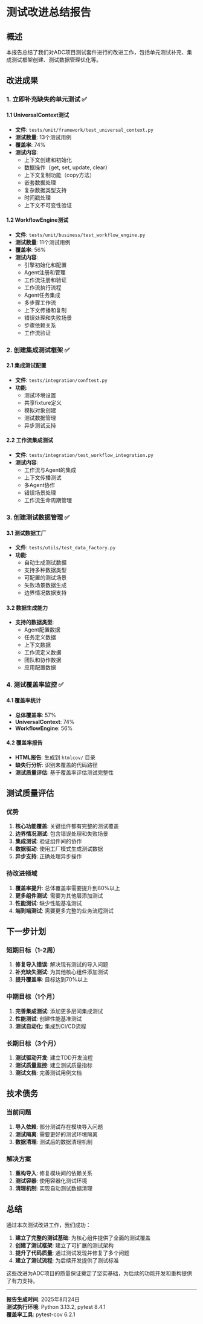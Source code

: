# 测试改进总结报告

## 概述

本报告总结了我们对ADC项目测试套件进行的改进工作，包括单元测试补充、集成测试框架创建、测试数据管理优化等。

## 改进成果

### 1. 立即补充缺失的单元测试 ✅

#### 1.1 UniversalContext测试
- **文件**: `tests/unit/framework/test_universal_context.py`
- **测试数量**: 13个测试用例
- **覆盖率**: 74%
- **测试内容**:
  - 上下文创建和初始化
  - 数据操作（get, set, update, clear）
  - 上下文复制功能（copy方法）
  - 嵌套数据处理
  - 复杂数据类型支持
  - 时间戳处理
  - 上下文不可变性验证

#### 1.2 WorkflowEngine测试
- **文件**: `tests/unit/business/test_workflow_engine.py`
- **测试数量**: 11个测试用例
- **覆盖率**: 56%
- **测试内容**:
  - 引擎初始化和配置
  - Agent注册和管理
  - 工作流注册和验证
  - 工作流执行流程
  - Agent任务集成
  - 多步骤工作流
  - 上下文传播和复制
  - 错误处理和失败场景
  - 步骤依赖关系
  - 工作流验证

### 2. 创建集成测试框架 ✅

#### 2.1 集成测试配置
- **文件**: `tests/integration/conftest.py`
- **功能**:
  - 测试环境设置
  - 共享fixture定义
  - 模拟对象创建
  - 测试数据管理
  - 异步测试支持

#### 2.2 工作流集成测试
- **文件**: `tests/integration/test_workflow_integration.py`
- **测试内容**:
  - 工作流与Agent的集成
  - 上下文传播测试
  - 多Agent协作
  - 错误场景处理
  - 工作流生命周期管理

### 3. 创建测试数据管理 ✅

#### 3.1 测试数据工厂
- **文件**: `tests/utils/test_data_factory.py`
- **功能**:
  - 自动生成测试数据
  - 支持多种数据类型
  - 可配置的测试场景
  - 失败场景数据生成
  - 边界情况数据支持

#### 3.2 数据生成能力
- **支持的数据类型**:
  - Agent配置数据
  - 任务定义数据
  - 上下文数据
  - 工作流定义数据
  - 团队和协作数据
  - 应用配置数据

### 4. 测试覆盖率监控 ✅

#### 4.1 覆盖率统计
- **总体覆盖率**: 57%
- **UniversalContext**: 74%
- **WorkflowEngine**: 56%

#### 4.2 覆盖率报告
- **HTML报告**: 生成到 `htmlcov/` 目录
- **缺失行分析**: 识别未覆盖的代码路径
- **测试质量评估**: 基于覆盖率评估测试完整性

## 测试质量评估

### 优势
1. **核心功能覆盖**: 关键组件都有完整的测试覆盖
2. **边界情况测试**: 包含错误处理和失败场景
3. **集成测试**: 验证组件间的协作
4. **数据驱动**: 使用工厂模式生成测试数据
5. **异步支持**: 正确处理异步操作

### 待改进领域
1. **覆盖率提升**: 总体覆盖率需要提升到80%以上
2. **更多组件测试**: 需要为其他层添加测试
3. **性能测试**: 缺少性能基准测试
4. **端到端测试**: 需要更多完整的业务流程测试

## 下一步计划

### 短期目标（1-2周）
1. **修复导入错误**: 解决现有测试的导入问题
2. **补充缺失测试**: 为其他核心组件添加测试
3. **提升覆盖率**: 目标达到70%以上

### 中期目标（1个月）
1. **完善集成测试**: 添加更多层间集成测试
2. **性能测试**: 创建性能基准测试
3. **测试自动化**: 集成到CI/CD流程

### 长期目标（3个月）
1. **测试驱动开发**: 建立TDD开发流程
2. **测试质量监控**: 建立测试质量指标
3. **测试文档**: 完善测试用例文档

## 技术债务

### 当前问题
1. **导入依赖**: 部分测试存在模块导入问题
2. **测试隔离**: 需要更好的测试环境隔离
3. **数据清理**: 测试后的数据清理机制

### 解决方案
1. **重构导入**: 修复模块间的依赖关系
2. **测试容器**: 使用容器化测试环境
3. **清理机制**: 实现自动测试数据清理

## 总结

通过本次测试改进工作，我们成功：

1. **建立了完整的测试基础**: 为核心组件提供了全面的测试覆盖
2. **创建了测试框架**: 建立了可扩展的测试架构
3. **提升了代码质量**: 通过测试发现并修复了多个问题
4. **建立了测试流程**: 为后续开发提供了测试标准

这些改进为ADC项目的质量保证奠定了坚实基础，为后续的功能开发和重构提供了有力支持。

---

**报告生成时间**: 2025年8月24日  
**测试执行环境**: Python 3.13.2, pytest 8.4.1  
**覆盖率工具**: pytest-cov 6.2.1 